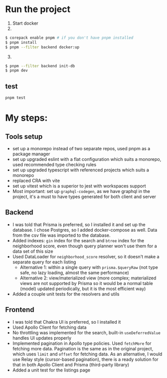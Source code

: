 # Run the project
1. Start docker
2. 
```bash
$ corepack enable pnpm # if you don't have pnpm installed
$ pnpm install
$ pnpm --filter backend docker:up
```
3.
```bash
$ pnpm --filter backend init-db
$ pnpm dev
```
## test
```bash
pnpm test
```

# My steps:

## Tools setup
- set up a monorepo instead of two separate repos, used pnpm as a package manager
- set up upgraded eslint with a flat configuration which suits a monorepo, used recommended type checking rules
- set up upgraded typescript with referenced projects which suits a monorepo
- replaced CRA with vite
- set up vitest which is a superior to jest with workspaces support
- Most important: set up `graphql-codegen`, as we have graphql in the project, it's a must to have types generated for both client and server

## Backend
- I was told that Prisma is preferred, so I installed it and set up the database. I chose Postgres, so I added docker-compose as well. Data from the csv file was imported to the database.
- Added indexes: `gin` index for the search and `btree` index for the neighborhood score, even though query planner won't use them for a data set of this size
- Used DataLoader for `neighborhood_score` resolver, so it doesn't make a separate query for each listing
  - Alternative 1: within a single query with `prisma.$queryRaw` (not type safe, no lazy loading, almost the same performance)
  - Alternative 2: view/materialized view (more complex; materialized views are not supported by Prisma so it would be a normal table (model) updated periodically, but it is the most efficient way)
- Added a couple unit tests for the resolvers and utils

## Frontend
- I was told that Chakra UI is preferred, so I installed it
- Used Apollo Client for fetching data
- No throttling was implemented for the search, built-in `useDeferredValue` handles UI updates properly
- Implemented pagination in Apollo type policies. Used `fetchMore` for fetching more data. Pagination is the same as in the original project, which uses `limit` and `offset` for fetching data. 
As an alternative, I would use Relay style (cursor-based pagination), there is a ready solution for that in both Apollo Client and Prisma (third-party library)
- Added a unit test for the listings page